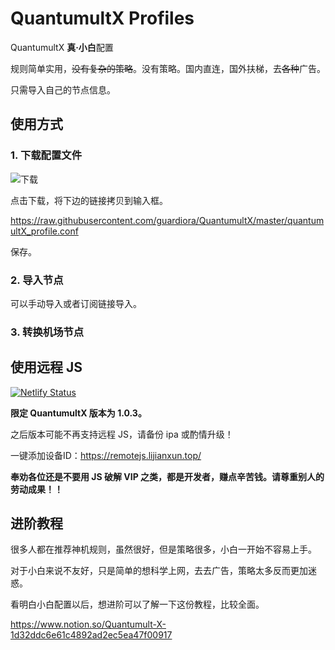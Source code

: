 # QuantumultX Profiles

QuantumultX **真·小白**配置

规则简单实用，~~没有复杂的策略~~。没有策略。国内直连，国外扶梯，去~~各种~~广告。

只需导入自己的节点信息。

## 使用方式

### 1. 下载配置文件

![下载](https://i.loli.net/2019/12/06/3VBawUXLrsMR8d9.jpg)

点击下载，将下边的链接拷贝到输入框。

https://raw.githubusercontent.com/guardiora/QuantumultX/master/quantumultX_profile.conf

保存。

### 2. 导入节点

可以手动导入或者订阅链接导入。
### 3. 转换机场节点

## 使用远程 JS

[![Netlify Status](https://api.netlify.com/api/v1/badges/7043c3c1-7ee8-4158-883f-a321ac10f0c7/deploy-status)](https://app.netlify.com/sites/musing-galileo-d17927/deploys)

**限定 QuantumultX 版本为 1.0.3。**

之后版本可能不再支持远程 JS，请备份 ipa 或酌情升级！

一键添加设备ID：https://remotejs.lijianxun.top/

**奉劝各位还是不要用 JS 破解 VIP 之类，都是开发者，赚点辛苦钱。请尊重别人的劳动成果！！**

## 进阶教程

很多人都在推荐神机规则，虽然很好，但是策略很多，小白一开始不容易上手。

对于小白来说不友好，只是简单的想科学上网，去去广告，策略太多反而更加迷惑。

看明白小白配置以后，想进阶可以了解一下这份教程，比较全面。

https://www.notion.so/Quantumult-X-1d32ddc6e61c4892ad2ec5ea47f00917
